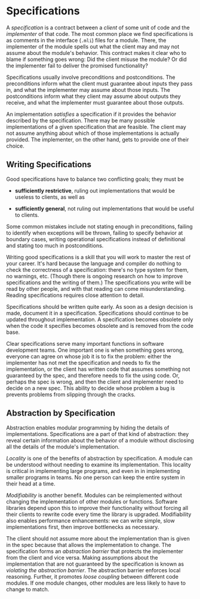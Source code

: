 # Specifications

A *specification* is a contract between a *client* of some unit of code
and the *implementer* of that code.  The most common place we find
specifications is as comments in the interface (`.mli`) files for a
module.  There, the implementer of the module spells out what the client
may and may not assume about the module's behavior.  This contract makes
it clear who to blame if something goes wrong:  Did the client misuse
the module?  Or did the implementer fail to deliver the promised
functionality?

Specifications usually involve preconditions and postconditions.
The preconditions inform what the client must guarantee about inputs
they pass in, and what the implementer may assume about those inputs.
The postconditions inform what they client may assume about outputs
they receive, and what the implementer must guarantee about those outputs.

An implementation *satisfies* a specification if it provides the behavior
described by the specification.  There may be many possible implementations
of a given specification that are feasible.  The client may not assume anything
about which of those implementations is actually provided.  The implementer,
on the other hand, gets to provide one of their choice.

## Writing Specifications

Good specifications have to balance two conflicting goals; they must be

* **sufficiently restrictive**, ruling out implementations that 
  would be useless to clients, as well as

* **sufficiently general**, not ruling out implementations that 
  would be useful to clients.

Some common mistakes include not stating enough in preconditions, failing to 
identify when exceptions will be thrown, failing to specify behavior at 
boundary cases, writing operational specifications instead of definitional 
and stating too much in postconditions.

Writing good specifications is a skill that you will work to master the
rest of your career.  It's hard because the language and compiler do
nothing to check the correctness of a specification: there's no type
system for them, no warnings, etc.  (Though there is ongoing research on
how to improve specifications and the writing of them.)  The
specifications you write will be read by other people, and with that
reading can come misunderstanding. Reading specifications requires close
attention to detail.

Specifications should be written quite early.  As soon as a design decision 
is made, document it in a specification.  Specifications should continue
to be updated throughout implementation.  A specification becomes obsolete 
only when the code it specifies becomes obsolete and is removed from the
code base.

Clear specifications serve many important functions in software
development teams. One important one is when something goes wrong,
everyone can agree on whose job it is to fix the problem: either the
implementer has not met the specification and needs to fix the
implementation, or the client has written code that assumes something
not guaranteed by the spec, and therefore needs to fix the using code.
Or, perhaps the spec is wrong, and then the client and implementer need
to decide on a new spec. This ability to decide whose problem a bug is
prevents problems from slipping through the cracks.

## Abstraction by Specification

Abstraction enables modular programming
by hiding the details of implementations.  Specifications are a part
of that kind of abstraction:  they reveal certain information about
the behavior of a module without disclosing all the details of the
module's implementation.

*Locality* is one of the benefits of abstraction by specification.
A module can be understood without needing to examine its implementation.
This locality is critical in implementing large programs, and even in
in implementing smaller programs in teams.  No one person can keep the entire
system in their head at a time.

*Modifiability* is another benefit.  Modules can be reimplemented
without changing the implementation of other modules or functions. 
Software libraries depend upon this to improve their functionality
without forcing all their clients to rewrite code every time the library
is upgraded.  Modifiability also enables performance enhancements:  we
can write simple, slow implementations first, then improve bottlenecks
as necessary.

The client should not assume more about the implementation than is given
in the spec because that allows the implementation to change. The
specification forms an *abstraction barrier* that protects the
implementer from the client and vice versa. Making assumptions about the
implementation that are not guaranteed by the specification is known as
*violating the abstraction barrier*. The abstraction barrier enforces
local reasoning. Further, it promotes *loose coupling* between
different code modules. If one module changes, other modules are less
likely to have to change to match.
